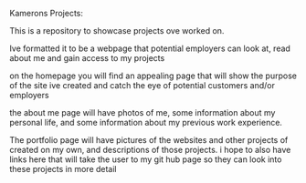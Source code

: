 Kamerons Projects:

This is a repository to showcase projects ove worked on.

Ive formatted it to be a webpage that potential employers can look at, read about me and gain access to my projects

on the homepage you will find an appealing page that will show the purpose of the site ive created and catch the eye of potential customers and/or employers

the about me page will have photos of me, some information about my personal life, and some information about my previous work experience.

The portfolio page will have pictures of the websites and other projects of created on my own, and descriptions of those projects. i hope to also have links here that will take the user to my git hub page so they can look into these projects in more detail



